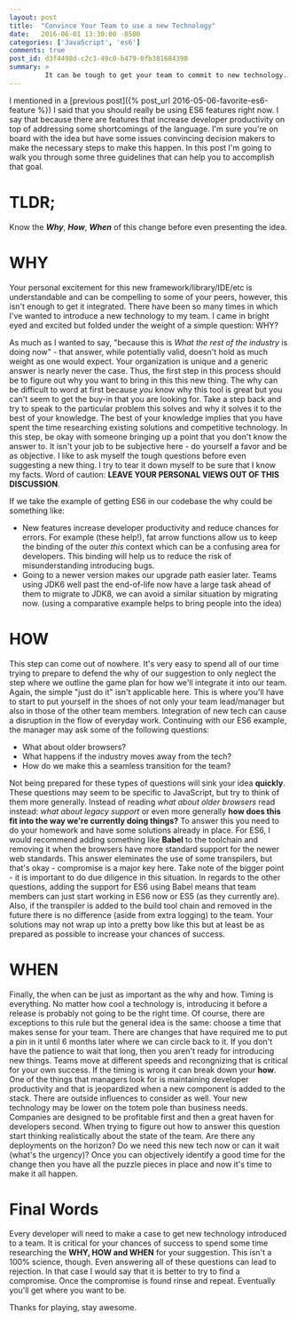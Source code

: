 ```yaml
---
layout: post
title:  "Convince Your Team to use a new Technology"
date:   2016-06-01 13:30:00 -0500
categories: ['JavaScript', 'es6']
comments: true
post_id: d3f4498d-c2c3-49c0-b479-0fb381684398
summary: >
         It can be tough to get your team to commit to new technology. Here are some thoughts on how to accomplish that.
---
```

I mentioned in a [previous post]({% post_url 2016-05-06-favorite-es6-feature %}) I said that you should really be using ES6 features right now. I say that because there are features that increase developer productivity on top of addressing some shortcomings of the language. I'm sure you're on board with the idea but have some issues convincing decision makers to make the necessary steps to make this happen. In this post I'm going to walk you through some three guidelines that can help you to accomplish that goal.

# TLDR;
Know the ___Why___, ___How___, ___When___ of this change before even presenting the idea.

# WHY
Your personal excitement for this new framework/library/IDE/etc is understandable and can be compelling to some of your peers, however, this isn't enough to get it integrated. There have been so many times in which I've wanted to introduce a new technology to my team. I came in bright eyed and excited but folded under the weight of a simple question: WHY?

As much as I wanted to say, "because this is _What the rest of the industry_ is doing now" - that answer, while potentially valid, doesn't hold as much weight as one would expect. Your organization is unique and a generic answer is nearly never the case. Thus, the first step in this process should be to figure out why you want to bring in this this new thing. The why can be difficult to word at first because _you_ know why this tool is great but you can't seem to get the buy-in that you are looking for. Take a step back and try to speak to the particular problem this solves and why it solves it to the best of your knowledge. The best of your knowledge implies that you have spent the time researching existing solutions and competitive technology. In this step, be okay with someone bringing up a point that you don't know the answer to. It isn't your job to be subjective here - do yourself a favor and be as objective. I like to ask myself the tough questions before even suggesting a new thing. I try to tear it down myself to be sure that I know my facts. Word of caution: __LEAVE YOUR PERSONAL VIEWS OUT OF THIS DISCUSSION__.

If we take the example of getting ES6 in our codebase the why could be something like:
* New features increase developer productivity and reduce chances for errors. For example (these help!), fat arrow functions allow us to keep the binding of the outer _this_ context which can be a confusing area for developers. This binding will help us to reduce the risk of misunderstanding introducing bugs.
* Going to a newer version makes our upgrade path easier later. Teams using JDK6 well past the end-of-life now have a large task ahead of them to migrate to JDK8, we can avoid a similar situation by migrating now. (using a comparative example helps to bring people into the idea)

# HOW
This step can come out of nowhere. It's very easy to spend all of our time trying to prepare to defend the why of our suggestion to only neglect the step where we outline the game plan for how we'll integrate it into our team. Again, the simple "just do it" isn't applicable here. This is where you'll have to start to put yourself in the shoes of not only your team lead/manager but also in those of the other team members. Integration of new tech can cause a disruption in the flow of everyday work. Continuing with our ES6 example, the manager may ask some of the following questions:

* What about older browsers?
* What happens if the industry moves away from the tech?
* How do we make this a seamless transition for the team?

Not being prepared for these types of questions will sink your idea __quickly__. These questions may seem to be specific to JavaScript, but try to think of them more generally. Instead of reading _what about older browsers_ read instead: _what about legacy support_ or even more generally __how does this fit into the way we're currently doing things?__ To answer this you need to do your homework and have some solutions already in place. For ES6, I would recommend adding something like __Babel__ to the toolchain and removing it when the browsers have more standard support for the newer web standards. This answer eleminates the use of some transpilers, but that's okay - compromise is a major key here. Take note of the bigger point - it is important to do due diligence in this situation. In regards to the other questions, adding the support for ES6 using Babel means that team members can just start working in ES6 now or ES5 (as they currently are). Also, if the transpiler is added to the build tool chain and removed in the future there is no difference (aside from extra logging) to the team. Your solutions may not wrap up into a pretty bow like this but at least be as prepared as possible to increase your chances of success.

# WHEN
Finally, the when can be just as important as the why and how. Timing is everything. No matter how cool a technology is, introducing it before a release is probably not going to be the right time. Of course, there are exceptions to this rule but the general idea is the same: choose a time that makes sense for your team. There are changes that have required me to put a pin in it until 6 months later where we can circle back to it. If you don't have the patience to wait that long, then you aren't ready for introducing new things. Teams move at different speeds and recongnizing that is critical for your own success. If the timing is wrong it can break down your __how__. One of the things that managers look for is maintaining developer productivity and that is jeopardized when a new component is added to the stack. There are outside influences to consider as well. Your new technology may be lower on the totem pole than business needs. Companies are designed to be profitable first and then a great haven for developers second. When trying to figure out how to answer this question start thinking realistically about the state of the team. Are there any deployments on the horizon? Do we need this new tech now or can it wait (what's the urgency)? Once you can objectively identify a good time for the change then you have all the puzzle pieces in place and now it's time to make it all happen.

# Final Words
Every developer will need to make a case to get new technology introduced to a team. It is critical for your chances of success to spend some time researching the __WHY, HOW and WHEN__ for your suggestion. This isn't a 100% science, though. Even answering all of these questions can lead to rejection. In that case I would say that it is better to try to find a compromise. Once the compromise is found rinse and repeat. Eventually you'll get where you want to be.

Thanks for playing, stay awesome.